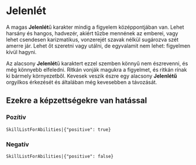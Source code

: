 # Jelenlét

A magas **Jelenlét**ű karakter mindig a figyelem középpontjában van. Lehet harsány és hangos, hadvezér, akiért tűzbe mennének az emberei, vagy lehet csendesen karizmatikus, vonzerejét szavak nélkül sugározva szét amerre jár. Lehet őt szeretni vagy utálni, de egyvalamit nem lehet: figyelmen kívül hagyni.

Az alacsony **Jelenlét**ű karaktert ezzel szemben könnyű nem észrevenni, és még könnyebb elfeledni. Ritkán vonják magukra a figyelmet, és ritkán rínak ki bármely környezetből. Kevesek veszik észre egy alacsony **Jelenlétű** orgyilkos érkezését és általában még kevesebben a távozását.

## Ezekre a képzettségekre van hatással

### Pozítiv

`SkillListForAbilities|{"positive": true}`

### Negatív

`SkillListForAbilities|{"positive": false}`